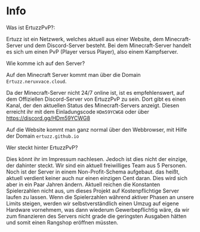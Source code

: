 # Info
Was ist ErtuzzPvP?:

Ertuzz ist ein Netzwerk, welches aktuell aus einer Website, dem Minecraft-Server und dem Discord-Server besteht. Bei dem Minecraft-Server handelt es sich um
einen PvP (Player versus Player), also einem Kampfserver.

Wie komme ich auf den Server?

Auf den Minecraft Server kommt man über die Domain `Ertuzz.neruxvace.cloud`.

Da der Minecraft-Server nicht 24/7 online ist, ist es empfehlenswert, auf dem Offiziellen Discord-Server von ErtuzzPvP zu sein. Dort gibt es einen Kanal,
der den aktuellen Status des Minecraft-Servers anzeigt. Diesen erreicht ihr mit dem Einladungscode `HDm59YCWG8` oder über https://discord.gg/HDm59YCWG8

Auf die Website kommt man ganz normal über den Webbrowser, mit Hilfe der Domain `ertuzz.github.io`

Wer steckt hinter ErtuzzPvP?

Dies könnt ihr im Impressum nachlesen. Jedoch ist dies nicht der einzige, der dahinter steckt. Wir sind ein aktuell freiwilliges Team aus 5 Personen.
Noch ist der Server in einem Non-Profit-Schema aufgebaut. das heißt, aktuell verdient keiner auch nur einen einzigen Cent daran.
Dies wird sich aber in ein Paar Jahren ändern. Aktuell reichen die Konstanten Spielerzahlen nicht aus, um dieses Projekt auf Kostenpflichtige Server laufen zu lassen.
Wenn die Spielerzahlen während aktiver Phasen an unsere Limits steigen, werden wir selbstverständlich einen Umzug auf eigene Hardware vornehmem, was dann wiederum
Gewerbepflichtig wäre, da wir zum finanzieren des Servers nicht grade die geringsten Ausgaben hätten und somit einen Rangshop eröffnen müssten.
